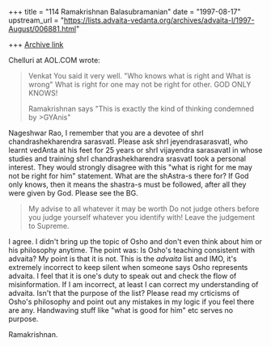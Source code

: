 +++
title = "114 Ramakrishnan Balasubramanian"
date = "1997-08-17"
upstream_url = "https://lists.advaita-vedanta.org/archives/advaita-l/1997-August/006881.html"

+++
[Archive link](https://lists.advaita-vedanta.org/archives/advaita-l/1997-August/006881.html)

Chelluri at AOL.COM wrote:

>Venkat You said it very well.  "Who knows what is right and What is wrong"
>What is right for one may not be right for other.    GOD ONLY KNOWS!
>
>Ramakrishnan says "This is exactly the kind of thinking condemned by >GYAnis"

Nageshwar Rao, I remember that you are a devotee of shrI
chandrashekharendra sarasvatI. Please ask shrI jeyendrasarasvatI, who
learnt vedAnta at his feet for 25 years or shrI vijayendra sarasavatI in
whose studies and training shrI chandrashekharendra srasvatI took a
personal interest. They would strongly disagree with this "what is right
for me may not be right for him" statement. What are the shAstra-s there
for? If God only knows, then it means the shastra-s must be followed,
after all they were given by God. Please see the BG.

>My advise to all whatever it may be worth
>Do not judge others before you judge yourself whatever you identify with!
>Leave the judgement to Supreme.

I agree. I didn't bring up the topic of Osho and don't even think about
him or his philosophy anytime. The point was: Is Osho's teaching
consistent with advaita? My point is that it is not. This is the
_advaita_ list and IMO, it's extremely incorrect to keep silent when
someone says Osho represents advaita. I feel that it is one's duty to
speak out and check the flow of misinformation. If I am incorrect, at
least I can correct my understanding of advaita. Isn't that the purpose
of the list? Please read my crticisms of Osho's philosophy and point out
any mistakes in my logic if you feel there are any. Handwaving stuff
like "what is good for him" etc serves no purpose.

Ramakrishnan.

